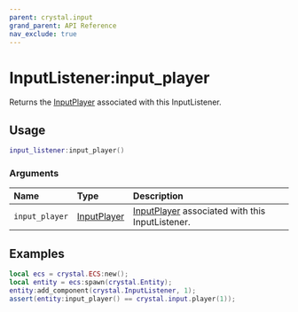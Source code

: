 ```yaml
---
parent: crystal.input
grand_parent: API Reference
nav_exclude: true
---
```


# InputListener:input_player

Returns the [InputPlayer](input_player) associated with this InputListener.

## Usage

```lua
input_listener:input_player()
```

### Arguments

| Name           | Type                        | Description                                                     |
| :------------- | :-------------------------- | :-------------------------------------------------------------- |
| `input_player` | [InputPlayer](input_player) | [InputPlayer](input_player) associated with this InputListener. |

## Examples

```lua
local ecs = crystal.ECS:new();
local entity = ecs:spawn(crystal.Entity);
entity:add_component(crystal.InputListener, 1);
assert(entity:input_player() == crystal.input.player(1));
```
